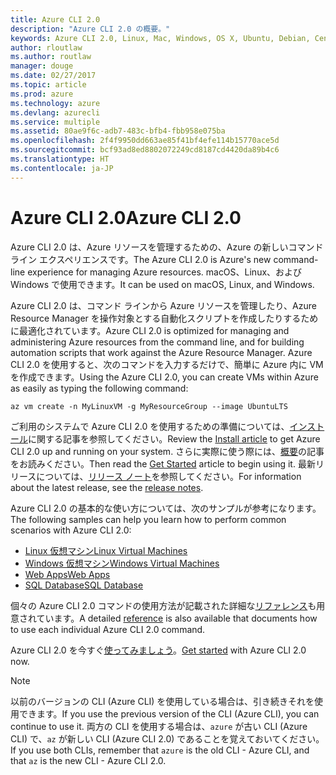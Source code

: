 ```yaml
---
title: Azure CLI 2.0
description: "Azure CLI 2.0 の概要。"
keywords: Azure CLI 2.0, Linux, Mac, Windows, OS X, Ubuntu, Debian, CentOS, RHEL, SUSE, CoreOS, Docker, Windows, Python, PIP
author: rloutlaw
ms.author: routlaw
manager: douge
ms.date: 02/27/2017
ms.topic: article
ms.prod: azure
ms.technology: azure
ms.devlang: azurecli
ms.service: multiple
ms.assetid: 80ae9f6c-adb7-483c-bfb4-fbb958e075ba
ms.openlocfilehash: 2f4f9950dd663ae85f41bf4efe114b15770ace5d
ms.sourcegitcommit: bcf93ad8ed8802072249cd8187cd4420da89b4c6
ms.translationtype: HT
ms.contentlocale: ja-JP
---
```

# <a name="azure-cli-20"></a><span data-ttu-id="ffd00-104">Azure CLI 2.0</span><span class="sxs-lookup"><span data-stu-id="ffd00-104">Azure CLI 2.0</span></span>

<span data-ttu-id="ffd00-105">Azure CLI 2.0 は、Azure リソースを管理するための、Azure の新しいコマンド ライン エクスペリエンスです。</span><span class="sxs-lookup"><span data-stu-id="ffd00-105">The Azure CLI 2.0 is Azure's new command-line experience for managing Azure resources.</span></span>  <span data-ttu-id="ffd00-106">macOS、Linux、および Windows で使用できます。</span><span class="sxs-lookup"><span data-stu-id="ffd00-106">It can be used on macOS, Linux, and Windows.</span></span> 

<span data-ttu-id="ffd00-107">Azure CLI 2.0 は、コマンド ラインから Azure リソースを管理したり、Azure Resource Manager を操作対象とする自動化スクリプトを作成したりするために最適化されています。</span><span class="sxs-lookup"><span data-stu-id="ffd00-107">Azure CLI 2.0 is optimized for managing and administering Azure resources from the command line, and for building automation scripts that work against the Azure Resource Manager.</span></span> <span data-ttu-id="ffd00-108">Azure CLI 2.0 を使用すると、次のコマンドを入力するだけで、簡単に Azure 内に VM を作成できます。</span><span class="sxs-lookup"><span data-stu-id="ffd00-108">Using the Azure CLI 2.0, you can create VMs within Azure as easily as typing the following command:</span></span>

```azurecli
az vm create -n MyLinuxVM -g MyResourceGroup --image UbuntuLTS
```

<span data-ttu-id="ffd00-109">ご利用のシステムで Azure CLI 2.0 を使用するための準備については、[インストール](install-azure-cli.md)に関する記事を参照してください。</span><span class="sxs-lookup"><span data-stu-id="ffd00-109">Review the [Install article](install-azure-cli.md) to get Azure CLI 2.0 up and running on your system.</span></span> <span data-ttu-id="ffd00-110">さらに実際に使う際には、[概要](get-started-with-azure-cli.md)の記事をお読みください。</span><span class="sxs-lookup"><span data-stu-id="ffd00-110">Then read the [Get Started](get-started-with-azure-cli.md) article to begin using it.</span></span>
<span data-ttu-id="ffd00-111">最新リリースについては、[リリース ノート](release-notes-azure-cli.md)を参照してください。</span><span class="sxs-lookup"><span data-stu-id="ffd00-111">For information about the latest release, see the [release notes](release-notes-azure-cli.md).</span></span>

<span data-ttu-id="ffd00-112">Azure CLI 2.0 の基本的な使い方については、次のサンプルが参考になります。</span><span class="sxs-lookup"><span data-stu-id="ffd00-112">The following samples can help you learn how to perform common scenarios with Azure CLI 2.0:</span></span>
- [<span data-ttu-id="ffd00-113">Linux 仮想マシン</span><span class="sxs-lookup"><span data-stu-id="ffd00-113">Linux Virtual Machines</span></span>](/azure/virtual-machines/virtual-machines-linux-cli-samples?toc=%2fcli%2fazure%2ftoc.json&bc=%2fcli%2fazure%2fbreadcrumb%2ftoc.json)
- [<span data-ttu-id="ffd00-114">Windows 仮想マシン</span><span class="sxs-lookup"><span data-stu-id="ffd00-114">Windows Virtual Machines</span></span>](/azure/virtual-machines/virtual-machines-windows-cli-samples?toc=%2fcli%2fazure%2ftoc.json&bc=%2fcli%2fazure%2fbreadcrumb%2ftoc.json)
- [<span data-ttu-id="ffd00-115">Web Apps</span><span class="sxs-lookup"><span data-stu-id="ffd00-115">Web Apps</span></span>](/azure/app-service-web/app-service-cli-samples?toc=%2fcli%2fazure%2ftoc.json&bc=%2fcli%2fazure%2fbreadcrumb%2ftoc.json)
- [<span data-ttu-id="ffd00-116">SQL Database</span><span class="sxs-lookup"><span data-stu-id="ffd00-116">SQL Database</span></span>](/azure/sql-database/sql-database-cli-samples?toc=%2fcli%2fazure%2ftoc.json&bc=%2fcli%2fazure%2fbreadcrumb%2ftoc.json)

<span data-ttu-id="ffd00-117">個々の Azure CLI 2.0 コマンドの使用方法が記載された詳細な[リファレンス](/cli/azure/)も用意されています。</span><span class="sxs-lookup"><span data-stu-id="ffd00-117">A detailed [reference](/cli/azure/) is also available that documents how to use each individual Azure CLI 2.0 command.</span></span>

<span data-ttu-id="ffd00-118">Azure CLI 2.0 を今すぐ[使ってみましょう](get-started-with-azure-cli.md)。</span><span class="sxs-lookup"><span data-stu-id="ffd00-118">[Get started](get-started-with-azure-cli.md) with Azure CLI 2.0 now.</span></span>


> [!NOTE]
> <span data-ttu-id="ffd00-119">以前のバージョンの CLI (Azure CLI) を使用している場合は、引き続きそれを使用できます。</span><span class="sxs-lookup"><span data-stu-id="ffd00-119">If you use the previous version of the CLI (Azure CLI), you can continue to use it.</span></span>
> <span data-ttu-id="ffd00-120">両方の CLI を使用する場合は、`azure` が古い CLI (Azure CLI) で、`az` が新しい CLI (Azure CLI 2.0) であることを覚えておいてください。</span><span class="sxs-lookup"><span data-stu-id="ffd00-120">If you use both CLIs, remember that `azure` is the old CLI - Azure CLI, and that `az` is the new CLI - Azure CLI 2.0.</span></span> 